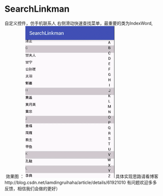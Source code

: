 

# SearchLinkman

自定义控件，仿手机联系人 右侧滑动快速查找菜单，最重要的类为IndexWord,
 效果图 ：
 ![效果图](https://github.com/385841539/SearchLinkman/blob/master/app/src/main/res/drawable/searchlixnren.gif)
具体实现思路请看博客http://blog.csdn.net/iamdingruihaha/article/details/61921010
有问题欢迎多多反馈，相信我们会做的更好）
